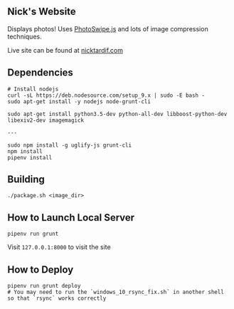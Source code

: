 ## Nick's Website
Displays photos! Uses [PhotoSwipe.js](http://www.photoswipe.com) and lots of image compression techniques.

Live site can be found at [nicktardif.com](http://www.nicktardif.com)

## Dependencies
```
# Install nodejs
curl -sL https://deb.nodesource.com/setup_9.x | sudo -E bash -
sudo apt-get install -y nodejs node-grunt-cli

sudo apt-get install python3.5-dev python-all-dev libboost-python-dev libexiv2-dev imagemagick

---

sudo npm install -g uglify-js grunt-cli
npm install
pipenv install
```

## Building
```
./package.sh <image_dir>
```

## How to Launch Local Server
```
pipenv run grunt
```

Visit `127.0.0.1:8000` to visit the site

## How to Deploy
```
pipenv run grunt deploy
# You may need to run the `windows_10_rsync_fix.sh` in another shell so that `rsync` works correctly
```
